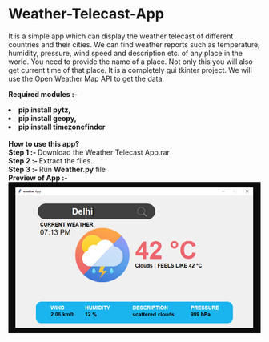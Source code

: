 # Weather-Telecast-App
It is a simple app which can display the weather telecast of different countries and their cities. We can find weather reports such as temperature, humidity, pressure, wind speed and description etc. of any place in the world. You need to provide the name of a place. Not only this you will also get current time of that place. 
It is a completely gui tkinter project. 
We will use the Open Weather Map API to get the data. 

<b>Required modules :-
<li>pip install pytz,
<li>pip install geopy,
<li>pip install timezonefinder</li>
</b>  
<br>
<b>How to use this app?</b>
<br>
<b>Step 1 :- </b>Download the Weather Telecast App.rar <br>
<b>Step 2 :- </b>Extract the files. <br>
<b>Step 3 :- </b>Run <b>Weather.py</b> file
<br>
<b>Preview of App :-</b>
<img src="Weather App.png">
